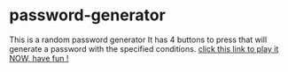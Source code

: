 # password-generator
This is a random password generator
It has 4 buttons to press that will generate a password with the specified conditions.
<a href="http://htmlpreview.github.io/?https://github.com/Duduoop/password-generator/blob/main/index.html">click this link to play it NOW, have fun !</a>
